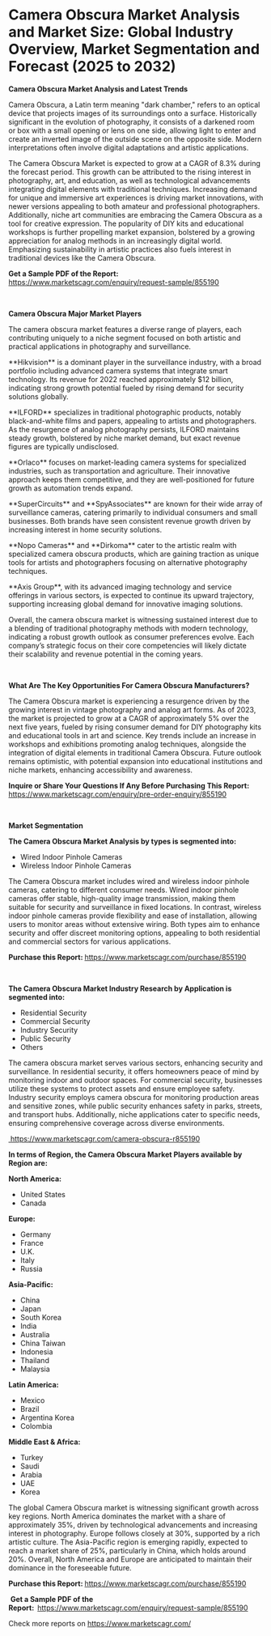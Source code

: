 <p><h1>Camera Obscura Market Analysis and Market Size: Global Industry Overview, Market Segmentation and Forecast (2025 to 2032)</h1></p><p><strong>Camera Obscura Market Analysis and Latest Trends</strong></p>
<p><p>Camera Obscura, a Latin term meaning "dark chamber," refers to an optical device that projects images of its surroundings onto a surface. Historically significant in the evolution of photography, it consists of a darkened room or box with a small opening or lens on one side, allowing light to enter and create an inverted image of the outside scene on the opposite side. Modern interpretations often involve digital adaptations and artistic applications.</p><p>The Camera Obscura Market is expected to grow at a CAGR of 8.3% during the forecast period. This growth can be attributed to the rising interest in photography, art, and education, as well as technological advancements integrating digital elements with traditional techniques. Increasing demand for unique and immersive art experiences is driving market innovations, with newer versions appealing to both amateur and professional photographers. Additionally, niche art communities are embracing the Camera Obscura as a tool for creative expression. The popularity of DIY kits and educational workshops is further propelling market expansion, bolstered by a growing appreciation for analog methods in an increasingly digital world. Emphasizing sustainability in artistic practices also fuels interest in traditional devices like the Camera Obscura.</p></p>
<p><strong>Get a Sample PDF of the Report:&nbsp;</strong> <a href="https://www.marketscagr.com/enquiry/request-sample/855190?utm_campaign=2307&utm_medium=2&utm_source=Github&utm_content=ia&utm_term=28022025&utm_id=camera-obscura">https://www.marketscagr.com/enquiry/request-sample/855190</a></p>
<p>&nbsp;</p>
<p><strong>Camera Obscura Major Market Players</strong></p>
<p><p>The camera obscura market features a diverse range of players, each contributing uniquely to a niche segment focused on both artistic and practical applications in photography and surveillance. </p><p>**Hikvision** is a dominant player in the surveillance industry, with a broad portfolio including advanced camera systems that integrate smart technology. Its revenue for 2022 reached approximately $12 billion, indicating strong growth potential fueled by rising demand for security solutions globally.</p><p>**ILFORD** specializes in traditional photographic products, notably black-and-white films and papers, appealing to artists and photographers. As the resurgence of analog photography persists, ILFORD maintains steady growth, bolstered by niche market demand, but exact revenue figures are typically undisclosed.</p><p>**Orlaco** focuses on market-leading camera systems for specialized industries, such as transportation and agriculture. Their innovative approach keeps them competitive, and they are well-positioned for future growth as automation trends expand.</p><p>**SuperCircuits** and **SpyAssociates** are known for their wide array of surveillance cameras, catering primarily to individual consumers and small businesses. Both brands have seen consistent revenue growth driven by increasing interest in home security solutions.</p><p>**Nopo Cameras** and **Dirkoma** cater to the artistic realm with specialized camera obscura products, which are gaining traction as unique tools for artists and photographers focusing on alternative photography techniques.</p><p>**Axis Group**, with its advanced imaging technology and service offerings in various sectors, is expected to continue its upward trajectory, supporting increasing global demand for innovative imaging solutions.</p><p>Overall, the camera obscura market is witnessing sustained interest due to a blending of traditional photography methods with modern technology, indicating a robust growth outlook as consumer preferences evolve. Each company’s strategic focus on their core competencies will likely dictate their scalability and revenue potential in the coming years.</p></p>
<p>&nbsp;</p>
<p><strong>What Are The Key Opportunities For Camera Obscura Manufacturers?</strong></p>
<p><p>The Camera Obscura market is experiencing a resurgence driven by the growing interest in vintage photography and analog art forms. As of 2023, the market is projected to grow at a CAGR of approximately 5% over the next five years, fueled by rising consumer demand for DIY photography kits and educational tools in art and science. Key trends include an increase in workshops and exhibitions promoting analog techniques, alongside the integration of digital elements in traditional Camera Obscura. Future outlook remains optimistic, with potential expansion into educational institutions and niche markets, enhancing accessibility and awareness.</p></p>
<p><strong>Inquire or Share Your Questions If Any Before Purchasing This Report:</strong> <a href="https://www.marketscagr.com/enquiry/pre-order-enquiry/855190?utm_campaign=2307&utm_medium=2&utm_source=Github&utm_content=ia&utm_term=28022025&utm_id=camera-obscura">https://www.marketscagr.com/enquiry/pre-order-enquiry/855190</a></p>
<p>&nbsp;</p>
<p><strong>Market Segmentation</strong></p>
<p><strong>The Camera Obscura Market Analysis by types is segmented into:</strong></p>
<p><ul><li>Wired Indoor Pinhole Cameras</li><li>Wireless Indoor Pinhole Cameras</li></ul></p>
<p><p>The Camera Obscura market includes wired and wireless indoor pinhole cameras, catering to different consumer needs. Wired indoor pinhole cameras offer stable, high-quality image transmission, making them suitable for security and surveillance in fixed locations. In contrast, wireless indoor pinhole cameras provide flexibility and ease of installation, allowing users to monitor areas without extensive wiring. Both types aim to enhance security and offer discreet monitoring options, appealing to both residential and commercial sectors for various applications.</p></p>
<p><strong>Purchase this Report:&nbsp;</strong><a href="https://www.marketscagr.com/purchase/855190?utm_campaign=2307&utm_medium=2&utm_source=Github&utm_content=ia&utm_term=28022025&utm_id=camera-obscura">https://www.marketscagr.com/purchase/855190</a></p>
<p>&nbsp;</p>
<p><strong>The Camera Obscura Market Industry Research by Application is segmented into:</strong></p>
<p><ul><li>Residential Security</li><li>Commercial Security</li><li>Industry Security</li><li>Public Security</li><li>Others</li></ul></p>
<p><p>The camera obscura market serves various sectors, enhancing security and surveillance. In residential security, it offers homeowners peace of mind by monitoring indoor and outdoor spaces. For commercial security, businesses utilize these systems to protect assets and ensure employee safety. Industry security employs camera obscura for monitoring production areas and sensitive zones, while public security enhances safety in parks, streets, and transport hubs. Additionally, niche applications cater to specific needs, ensuring comprehensive coverage across diverse environments.</p></p>
<p><a href="https://www.marketscagr.com/camera-obscura-r855190?utm_campaign=2307&utm_medium=2&utm_source=Github&utm_content=ia&utm_term=28022025&utm_id=camera-obscura">&nbsp;https://www.marketscagr.com/camera-obscura-r855190</a></p>
<p><strong>In terms of Region, the Camera Obscura Market Players available by Region are:</strong></p>
<p>
    <p> <strong> North America: </strong>
        <ul>
            <li>United States</li>
            <li>Canada</li>
        </ul>
        </p> 
    <p> <strong> Europe: </strong>
        <ul>
            <li>Germany</li>
            <li>France</li>
            <li>U.K.</li>
            <li>Italy</li>
            <li>Russia</li>
        </ul>
        </p> 
    <p> <strong> Asia-Pacific: </strong>
        <ul>
            <li>China</li>
            <li>Japan</li>
            <li>South Korea</li>
            <li>India</li>
            <li>Australia</li>
            <li>China Taiwan</li>
            <li>Indonesia</li>
            <li>Thailand</li>
            <li>Malaysia</li>
        </ul>
        </p> 
    <p> <strong> Latin America: </strong>
        <ul>
            <li>Mexico</li>
            <li>Brazil</li>
            <li>Argentina Korea</li>
            <li>Colombia</li>
        </ul>
        </p> 
    <p> <strong> Middle East & Africa: </strong>
        <ul>
            <li>Turkey</li>
            <li>Saudi</li>
            <li>Arabia</li>
            <li>UAE</li>
            <li>Korea</li>
        </ul>
    </p>
    </p>
<p><p>The global Camera Obscura market is witnessing significant growth across key regions. North America dominates the market with a share of approximately 35%, driven by technological advancements and increasing interest in photography. Europe follows closely at 30%, supported by a rich artistic culture. The Asia-Pacific region is emerging rapidly, expected to reach a market share of 25%, particularly in China, which holds around 20%. Overall, North America and Europe are anticipated to maintain their dominance in the foreseeable future.</p></p>
<p><strong>Purchase this Report: </strong><a href="https://www.marketscagr.com/purchase/855190?utm_campaign=2307&utm_medium=2&utm_source=Github&utm_content=ia&utm_term=28022025&utm_id=camera-obscura">https://www.marketscagr.com/purchase/855190</a></p>
<p>&nbsp;<strong>Get a Sample PDF of the Report:&nbsp;&nbsp;</strong><a href="https://www.marketscagr.com/enquiry/request-sample/855190?utm_campaign=2307&utm_medium=2&utm_source=Github&utm_content=ia&utm_term=28022025&utm_id=camera-obscura">https://www.marketscagr.com/enquiry/request-sample/855190</a></p>
<p><strong></strong></p>
<p>Check more reports on <a href="https://www.marketscagr.com/?utm_campaign=2307&utm_medium=2&utm_source=Github&utm_content=ia&utm_term=28022025&utm_id=camera-obscura">https://www.marketscagr.com/</a></p>